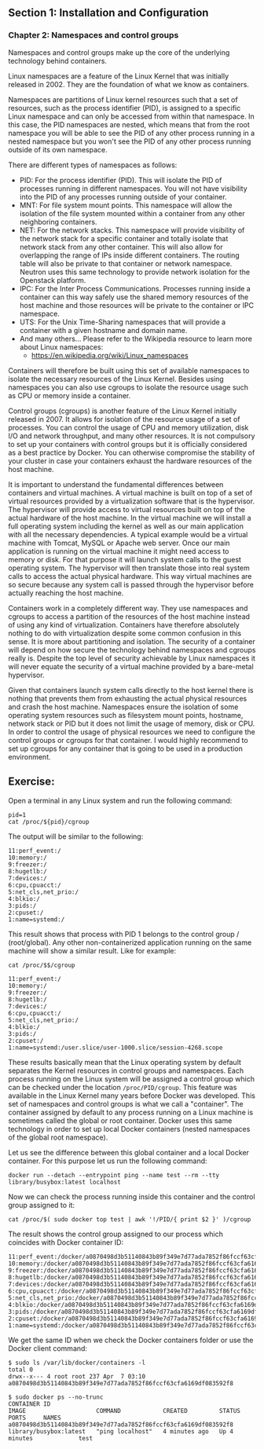 ## Section 1: Installation and Configuration

### Chapter 2: Namespaces and control groups

Namespaces and control groups make up the core of the underlying technology behind containers.

Linux namespaces are a feature of the Linux Kernel that was initially released in 2002. They are the foundation of what we know as containers.

Namespaces are partitions of Linux kernel resources such that a set of resources, such as the process identifier (PID), is assigned to a specific Linux namespace and can only be accessed from within that namespace. In this case, the PID namespaces are nested, which means that from the root namespace you will be able to see the PID of any other process running in a nested namespace but you won't see the PID of any other process running outside of its own namespace.

There are different types of namespaces as follows:
* PID: For the process identifier (PID). This will isolate the PID of processes running in different namespaces. You will not have visibility into the PID of any processes running outside of your container.
* MNT: For file system mount points. This namespace will allow the isolation of the file system mounted within a container from any other neighboring containers.
* NET: For the network stacks.
This namespace will provide visibility of the network stack for a specific container and totally isolate that network stack from any other container.
This will also allow for overlapping the range of IPs inside different containers.
The routing table will also be private to that container or network namespace.
Neutron uses this same technology to provide network isolation for the Openstack platform.
* IPC: For the Inter Process Communications.
Processes running inside a container can this way safely use the shared memory resources of the host machine and those resources will be private to the container or IPC namespace.
* UTS: For the Unix Time-Sharing namespaces that will provide a container with a given hostname and domain name.
* And many others... Please refer to the Wikipedia resource to learn more about Linux namespaces: 
  * https://en.wikipedia.org/wiki/Linux_namespaces

Containers will therefore be built using this set of available namespaces to isolate the necessary resources of the Linux Kernel.
Besides using namespaces you can also use cgroups to isolate the resource usage such as CPU or memory inside a container.

Control groups (cgroups) is another feature of the Linux Kernel initially released in 2007.
It allows for isolation of the resource usage of a set of processes.
You can control the usage of CPU and memory utilization, disk I/O and network throughput, and many other resources.
It is not compulsory to set up your containers with control groups but it is officially considered as a best practice by Docker.
You can otherwise compromise the stability of your cluster in case your containers exhaust the hardware resources of the host machine.

It is important to understand the fundamental differences between containers and virtual machines.
A virtual machine is built on top of a set of virtual resources provided by a virtualization software that is the hypervisor.
The hypervisor will provide access to virtual resources built on top of the actual hardware of the host machine.
In the virtual machine we will install a full operating system including the kernel as well as our main application with all the necessary dependencies.
A typical example would be a virtual machine with Tomcat, MySQL or Apache web server.
Once our main application is running on the virtual machine it might need access to memory or disk.
For that purpose it will launch system calls to the guest operating system.
The hypervisor will then translate those into real system calls to access the actual physical hardware.
This way virtual machines are so secure because any system call is passed through the hypervisor before actually reaching the host machine.

Containers work in a completely different way.
They use namespaces and cgroups to access a partition of the resources of the host machine instead of using any kind of virtualization.
Containers have therefore absolutely nothing to do with virtualization despite some common confusion in this sense.
It is more about partitioning and isolation.
The security of a container will depend on how secure the technology behind namespaces and cgroups really is.
Despite the top level of security achievable by Linux namespaces it will never equate the security of a virtual machine provided by a bare-metal hypervisor.

Given that containers launch system calls directly to the host kernel there is nothing that prevents them from exhausting the actual physical resources and crash the host machine.
Namespaces ensure the isolation of some operating system resources such as filesystem mount points, hostname, network stack or PID but it does not limit the usage of memory, disk or CPU.
In order to control the usage of physical resources we need to configure the control groups or cgroups for that container.
I would highly recommend to set up cgroups for any container that is going to be used in a production environment.

## Exercise:
Open a terminal in any Linux system and run the following command:
```
pid=1
cat /proc/${pid}/cgroup
```
The output will be similar to the following:
```
11:perf_event:/
10:memory:/
9:freezer:/
8:hugetlb:/
7:devices:/
6:cpu,cpuacct:/
5:net_cls,net_prio:/
4:blkio:/
3:pids:/
2:cpuset:/
1:name=systemd:/
```
This result shows that process with PID 1 belongs to the control group / (root/global).
Any other non-containerized application running on the same machine will show a similar result. 
Like for example:
```
cat /proc/$$/cgroup
```
```
11:perf_event:/
10:memory:/
9:freezer:/
8:hugetlb:/
7:devices:/
6:cpu,cpuacct:/
5:net_cls,net_prio:/
4:blkio:/
3:pids:/
2:cpuset:/
1:name=systemd:/user.slice/user-1000.slice/session-4268.scope
```
These results basically mean that the Linux operating system by default separates the Kernel resources in control groups and namespaces. Each process running on the Linux system will be assigned a control group which can be checked under the location ```/proc/PID/cgroup```. This feature was available in the Linux Kernel many years before Docker was developed. This set of namespaces and control groups is what we call a "container". The container assigned by default to any process running on a Linux machine is sometimes called the global or root container. Docker uses this same technology in order to set up local Docker containers (nested namespaces of the global root namespace).

Let us see the difference between this global container and a local Docker container. For this purpose let us run the following command:
```
docker run --detach --entrypoint ping --name test --rm --tty library/busybox:latest localhost
```
Now we can check the process running inside this container and the control group assigned to it:
```
cat /proc/$( sudo docker top test | awk '!/PID/{ print $2 }' )/cgroup
```
The result shows the control group assigned to our process which coincides with Docker container ID:
```
11:perf_event:/docker/a0870498d3b51140843b89f349e7d77ada7852f86fccf63cfa6169df083592f8
10:memory:/docker/a0870498d3b51140843b89f349e7d77ada7852f86fccf63cfa6169df083592f8
9:freezer:/docker/a0870498d3b51140843b89f349e7d77ada7852f86fccf63cfa6169df083592f8
8:hugetlb:/docker/a0870498d3b51140843b89f349e7d77ada7852f86fccf63cfa6169df083592f8
7:devices:/docker/a0870498d3b51140843b89f349e7d77ada7852f86fccf63cfa6169df083592f8
6:cpu,cpuacct:/docker/a0870498d3b51140843b89f349e7d77ada7852f86fccf63cfa6169df083592f8
5:net_cls,net_prio:/docker/a0870498d3b51140843b89f349e7d77ada7852f86fccf63cfa6169df083592f8
4:blkio:/docker/a0870498d3b51140843b89f349e7d77ada7852f86fccf63cfa6169df083592f8
3:pids:/docker/a0870498d3b51140843b89f349e7d77ada7852f86fccf63cfa6169df083592f8
2:cpuset:/docker/a0870498d3b51140843b89f349e7d77ada7852f86fccf63cfa6169df083592f8
1:name=systemd:/docker/a0870498d3b51140843b89f349e7d77ada7852f86fccf63cfa6169df083592f8
```
We get the same ID when we check the Docker containers folder or use the Docker client command:
```
$ sudo ls /var/lib/docker/containers -l
total 0
drwx--x--- 4 root root 237 Apr  7 03:10 a0870498d3b51140843b89f349e7d77ada7852f86fccf63cfa6169df083592f8
```
```
$ sudo docker ps --no-trunc
CONTAINER ID                                                       IMAGE                    COMMAND            CREATED         STATUS         PORTS     NAMES
a0870498d3b51140843b89f349e7d77ada7852f86fccf63cfa6169df083592f8   library/busybox:latest   "ping localhost"   4 minutes ago   Up 4 minutes             test
```

